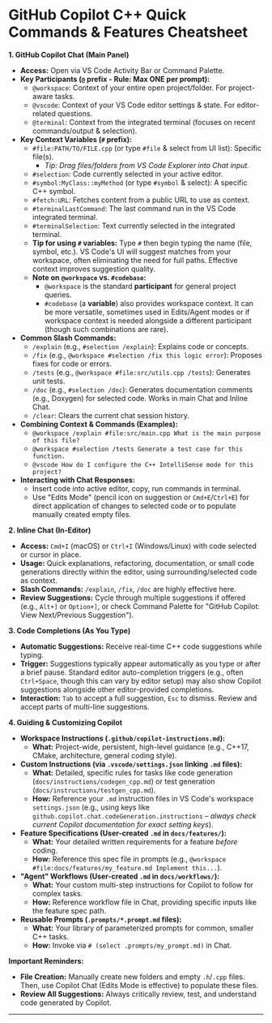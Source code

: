 # GitHub Copilot C++ Quick Commands & Features Cheatsheet

**1. GitHub Copilot Chat (Main Panel)**

* **Access:** Open via VS Code Activity Bar or Command Palette.
* **Key Participants (`@` prefix - Rule: Max ONE per prompt):**
    * `@workspace`: Context of your entire open project/folder. For project-aware tasks.
    * `@vscode`: Context of your VS Code editor settings & state. For editor-related questions.
    * `@terminal`: Context from the integrated terminal (focuses on recent commands/output & selection).
* **Key Context Variables (`#` prefix):**
    * `#file:PATH/TO/FILE.cpp` (or type `#file` & select from UI list): Specific file(s).
        * *Tip: Drag files/folders from VS Code Explorer into Chat input.*
    * `#selection`: Code currently selected in your active editor.
    * `#symbol:MyClass::myMethod` (or type `#symbol` & select): A specific C++ symbol.
    * `#fetch:URL`: Fetches content from a public URL to use as context.
    * `#terminalLastCommand`: The last command run in the VS Code integrated terminal.
    * `#terminalSelection`: Text currently selected in the integrated terminal.
    * **Tip for using `#` variables:** Type `#` then begin typing the name (file, symbol, etc.). VS Code's UI will suggest matches from your workspace, often eliminating the need for full paths. Effective context improves suggestion quality.
    * **Note on `@workspace` vs. `#codebase`:**
        * `@workspace` is the standard **participant** for general project queries.
        * `#codebase` (a **variable**) also provides workspace context. It can be more versatile, sometimes used in Edits/Agent modes or if workspace context is needed alongside a different participant (though such combinations are rare).
* **Common Slash Commands:**
    * `/explain` (e.g., `#selection /explain`): Explains code or concepts.
    * `/fix` (e.g., `@workspace #selection /fix this logic error`): Proposes fixes for code or errors.
    * `/tests` (e.g., `@workspace #file:src/utils.cpp /tests`): Generates unit tests.
    * `/doc` (e.g., `#selection /doc`): Generates documentation comments (e.g., Doxygen) for selected code. Works in main Chat and Inline Chat.
    * `/clear`: Clears the current chat session history.
* **Combining Context & Commands (Examples):**
    * `@workspace /explain #file:src/main.cpp What is the main purpose of this file?`
    * `@workspace #selection /tests Generate a test case for this function.`
    * `@vscode How do I configure the C++ IntelliSense mode for this project?`
* **Interacting with Chat Responses:**
    * Insert code into active editor, copy, run commands in terminal.
    * Use "Edits Mode" (pencil icon on suggestion or `Cmd+E`/`Ctrl+E`) for direct application of changes to selected code or to populate manually created empty files.

**2. Inline Chat (In-Editor)**

* **Access:** `Cmd+I` (macOS) or `Ctrl+I` (Windows/Linux) with code selected or cursor in place.
* **Usage:** Quick explanations, refactoring, documentation, or small code generations directly within the editor, using surrounding/selected code as context.
* **Slash Commands:** `/explain`, `/fix`, `/doc` are highly effective here.
* **Review Suggestions:** Cycle through multiple suggestions if offered (e.g., `Alt+]` or `Option+]`, or check Command Palette for "GitHub Copilot: View Next/Previous Suggestion").

**3. Code Completions (As You Type)**

* **Automatic Suggestions:** Receive real-time C++ code suggestions while typing.
* **Trigger:** Suggestions typically appear automatically as you type or after a brief pause. Standard editor auto-completion triggers (e.g., often `Ctrl+Space`, though this can vary by editor setup) may also show Copilot suggestions alongside other editor-provided completions.
* **Interaction:** `Tab` to accept a full suggestion, `Esc` to dismiss. Review and accept parts of multi-line suggestions.

**4. Guiding & Customizing Copilot**

* **Workspace Instructions (`.github/copilot-instructions.md`):**
    * **What:** Project-wide, persistent, high-level guidance (e.g., C++17, CMake, architecture, general coding style).
* **Custom Instructions (via `.vscode/settings.json` linking `.md` files):**
    * **What:** Detailed, specific rules for tasks like code generation (`docs/instructions/codegen_cpp.md`) or test generation (`docs/instructions/testgen_cpp.md`).
    * **How:** Reference your `.md` instruction files in VS Code's workspace `settings.json` (e.g., using keys like `github.copilot.chat.codeGeneration.instructions` – *always check current Copilot documentation for exact setting keys*).
* **Feature Specifications (User-created `.md` in `docs/features/`):**
    * **What:** Your detailed written requirements for a feature *before* coding.
    * **How:** Reference this spec file in prompts (e.g., `@workspace #file:docs/features/my_feature.md Implement this...`).
* **"Agent" Workflows (User-created `.md` in `docs/workflows/`):**
    * **What:** Your custom multi-step instructions for Copilot to follow for complex tasks.
    * **How:** Reference workflow file in Chat, providing specific inputs like the feature spec path.
* **Reusable Prompts (`.prompts/*.prompt.md` files):**
    * **What:** Your library of parameterized prompts for common, smaller C++ tasks.
    * **How:** Invoke via `# (select .prompts/my_prompt.md)` in Chat.

**Important Reminders:**

* **File Creation:** Manually create new folders and empty `.h`/`.cpp` files. Then, use Copilot Chat (Edits Mode is effective) to populate these files.
* **Review All Suggestions:** Always critically review, test, and understand code generated by Copilot.

---